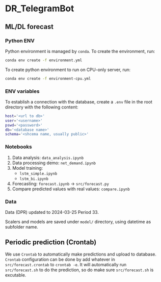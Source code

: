# DR_TelegramBot

## ML/DL forecast

### Python ENV

Python environment is managed by `conda`. To create the environment, run:
```bash
conda env create -f environment.yml
```

To create python environment to run on CPU-only server, run:
```bash
conda env create -f environment-cpu.yml
```

### ENV variables

To establish a connection with the database, create a `.env` file in the root directory with the following content:
```bash
host='<url to db>'
user='<username>'
pswd='<password>'
db='<database name>'
schema='<shcema name, usually public>'
```

### Notebooks

1. Data analysis: `data_analysis.ipynb`
2. Data processing demo: `net_demand.ipynb`
3. Model training: 
   - `lstm_simple.ipynb`
   - `lstm_bi.ipynb`
4. Forecasting: `forecast.ipynb` -> `src/forecast.py`
5. Compare predicted values with real values: `compare.ipynb`

### Data

Data (DPR) updated to 2024-03-25 Period 33.

Scalers and models are saved under `model/` directory, using datetime as subfolder name.

## Periodic prediction (Crontab)

We use `Crontab` to automatically make predictions and upload to database. `Crontab` configuration can be done by add whatever in `src/forecast.crontab` to `crontab -e`. It will automatically run `src/forecast.sh` to do the prediction, so do make sure `src/forecast.sh` is excutable. 